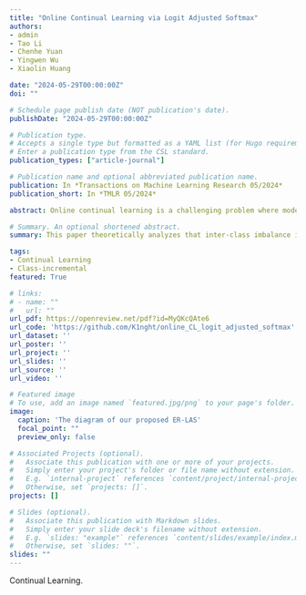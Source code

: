 ```yaml
---
title: "Online Continual Learning via Logit Adjusted Softmax"
authors:
- admin
- Tao Li
- Chenhe Yuan
- Yingwen Wu
- Xiaolin Huang

date: "2024-05-29T00:00:00Z"
doi: ""

# Schedule page publish date (NOT publication's date).
publishDate: "2024-05-29T00:00:00Z"

# Publication type.
# Accepts a single type but formatted as a YAML list (for Hugo requirements).
# Enter a publication type from the CSL standard.
publication_types: ["article-journal"]

# Publication name and optional abbreviated publication name.
publication: In *Transactions on Machine Learning Research 05/2024*
publication_short: In *TMLR 05/2024*

abstract: Online continual learning is a challenging problem where models must learn from a non-stationary data stream while avoiding catastrophic forgetting. Inter-class imbalance during training has been identified as a major cause of forgetting, leading to model prediction bias towards recently learned classes. In this paper, we theoretically analyze that inter-class imbalance is entirely attributed to imbalanced class-priors, and the function learned from intra-class intrinsic distributions is the Bayes-optimal classifier. To that end, we present that a simple adjustment of model logits during training can effectively resist prior class bias and pursue the corresponding Bayes-optimum. Our proposed method, Logit Adjusted Softmax, can mitigate the impact of inter-class imbalance not only in class-incremental but also in realistic general setups, with little additional computational cost. We evaluate our approach on various benchmarks and demonstrate significant performance improvements compared to prior arts. For example, our approach improves the best baseline by 4.6% on CIFAR10.

# Summary. An optional shortened abstract.
summary: This paper theoretically analyzes that inter-class imbalance is entirely attributed to imbalanced class-priors, and the function learned from intra-class intrinsic distributions is the Bayes-optimal classifier, and presents that a simple adjustment of model logits during training can effectively resist prior class bias and pursue the corresponding Baye-optimum.

tags:
- Continual Learning
- Class-incremental
featured: True

# links:
# - name: ""
#   url: ""
url_pdf: https://openreview.net/pdf?id=MyQKcQAte6
url_code: 'https://github.com/K1nght/online_CL_logit_adjusted_softmax'
url_dataset: ''
url_poster: ''
url_project: ''
url_slides: ''
url_source: ''
url_video: ''

# Featured image
# To use, add an image named `featured.jpg/png` to your page's folder. 
image:
  caption: 'The diagram of our proposed ER-LAS'
  focal_point: ""
  preview_only: false

# Associated Projects (optional).
#   Associate this publication with one or more of your projects.
#   Simply enter your project's folder or file name without extension.
#   E.g. `internal-project` references `content/project/internal-project/index.md`.
#   Otherwise, set `projects: []`.
projects: []

# Slides (optional).
#   Associate this publication with Markdown slides.
#   Simply enter your slide deck's filename without extension.
#   E.g. `slides: "example"` references `content/slides/example/index.md`.
#   Otherwise, set `slides: ""`.
slides: ""
---
```


Continual Learning.
